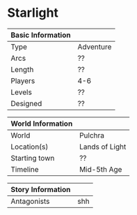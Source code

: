 # Starlight

| Basic Information | |
| - | - |
| Type | Adventure |
| Arcs | ?? |
| Length | ?? |
| Players | 4-6 |
| Levels | ?? |
| Designed | ?? |

| World Information | |
| - | - |
| World | Pulchra |
| Location(s) | Lands of Light |
| Starting town | ?? |
| Timeline | Mid-5th Age |

| Story Information | |
| - | - |
| Antagonists | shh |
